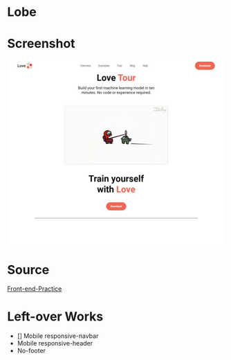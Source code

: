 # Lobe
 
# Screenshot
![Screenshot](assets/love-screenshot.jpg)

# Source
[Front-end-Practice](https://www.frontendpractice.com/projects/lobe)

# Left-over Works
* [] Mobile responsive-navbar
* Mobile responsive-header
* No-footer
